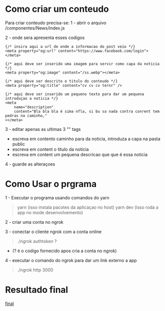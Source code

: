 # Como criar um conteudo

Para criar conteudo precisa-se:
1 - abrir o arquivo /componentes/News/index.js

2 - onde sera apresenta esses codigos

```
{/* insira aqui a url de onde a informacao do post veio */}
<meta property="og:url" content="https://www.facebook.com/login"></meta>

{/* aqui deve ser inserido uma imagem para servir como capa da noticia */}
<meta property="og:image" content="/ss.webp"></meta>

{/* aqui deve ser descrito o titulo do conteudo */}
<meta property="og:title" content="cv cv cv ternr" />

{/* aqui deve ser inserido um pequeno texto para dar um pequena introduçao a noticia */}
<meta
	name="description"
	content="Bla bla bla é sima nfla, si bu sa nada contra conrent tem pedras na caminho,"
></meta>
```

3 - editar apenas as ultimas 3 "<meta>" tags

- <meta property="og:image" content="/ss.webp"></meta> escreva em contento caminho para da noticia, introduza a capa na pasta public
- <meta property="og:title" content="cv cv cv ternr" /> escreva em content o titulo da noticia
- <meta name="description" content="descricao" ></meta> escreva em content um pequena descricao que que é essa noticia

4 - guarde as alteraçoes

# Como Usar o prgrama

1 - Executar o programa usando comandos do yarn

> yarn (isso instala pacotes da aplicaçao no host)
> yarn dev (isso roda a app no mode desenvolvemento)

2 - criar uma conta no ngrok

>

3 - conectar o cliente ngrok com a conta online

> ./ngrok authtoken ?

- (? é o codigo fornecido apos cria a conta no ngrok)

4 - executar o comando do ngrok para dar um link externo a app

> ./ngrok http 3000

# Resultado final

[final](/public/final.png)
